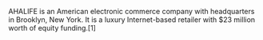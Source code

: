 AHALIFE is an American electronic commerce company with headquarters in Brooklyn, New York. It is a luxury Internet-based retailer with $23 million worth of equity funding.[1]
